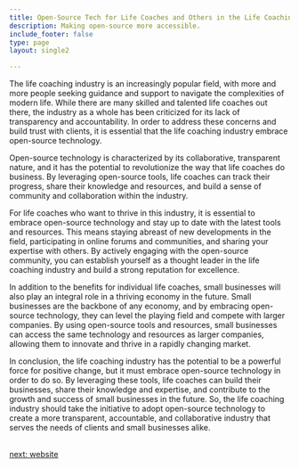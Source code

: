 ```yaml
---
title: Open-Source Tech for Life Coaches and Others in the Life Coaching  Industry
description: Making open-source more accessible.
include_footer: false
type: page
layout: single2

---
```


<p>
The life coaching industry is an increasingly popular field, with more and more people seeking guidance and support to navigate the complexities of modern life. While there are many skilled and talented life coaches out there, the industry as a whole has been criticized for its lack of transparency and accountability. In order to address these concerns and build trust with clients, it is essential that the life coaching industry embrace open-source technology.

Open-source technology is characterized by its collaborative, transparent nature, and it has the potential to revolutionize the way that life coaches do business. By leveraging open-source tools, life coaches can track their progress, share their knowledge and resources, and build a sense of community and collaboration within the industry.

For life coaches who want to thrive in this industry, it is essential to embrace open-source technology and stay up to date with the latest tools and resources. This means staying abreast of new developments in the field, participating in online forums and communities, and sharing your expertise with others. By actively engaging with the open-source community, you can establish yourself as a thought leader in the life coaching industry and build a strong reputation for excellence.

In addition to the benefits for individual life coaches, small businesses will also play an integral role in a thriving economy in the future. Small businesses are the backbone of any economy, and by embracing open-source technology, they can level the playing field and compete with larger companies. By using open-source tools and resources, small businesses can access the same technology and resources as larger companies, allowing them to innovate and thrive in a rapidly changing market.

In conclusion, the life coaching industry has the potential to be a powerful force for positive change, but it must embrace open-source technology in order to do so. By leveraging these tools, life coaches can build their businesses, share their knowledge and expertise, and contribute to the growth and success of small businesses in the future. So, the life coaching industry should take the initiative to adopt open-source technology to create a more transparent, accountable, and collaborative industry that serves the needs of clients and small businesses alike.

<br>
<a href="https://workdojos.com/lifecoaches/website">next: website</a>
<br>
</p>